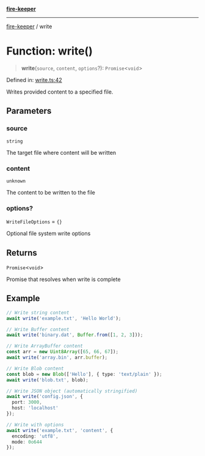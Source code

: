 [**fire-keeper**](../README.md)

***

[fire-keeper](../README.md) / write

# Function: write()

> **write**(`source`, `content`, `options`?): `Promise`\<`void`\>

Defined in: [write.ts:42](https://github.com/phonowell/fire-keeper/blob/main/src/write.ts#L42)

Writes provided content to a specified file.

## Parameters

### source

`string`

The target file where content will be written

### content

`unknown`

The content to be written to the file

### options?

`WriteFileOptions` = `{}`

Optional file system write options

## Returns

`Promise`\<`void`\>

Promise that resolves when write is complete

## Example

```typescript
// Write string content
await write('example.txt', 'Hello World');

// Write Buffer content
await write('binary.dat', Buffer.from([1, 2, 3]));

// Write ArrayBuffer content
const arr = new Uint8Array([65, 66, 67]);
await write('array.bin', arr.buffer);

// Write Blob content
const blob = new Blob(['Hello'], { type: 'text/plain' });
await write('blob.txt', blob);

// Write JSON object (automatically stringified)
await write('config.json', {
  port: 3000,
  host: 'localhost'
});

// Write with options
await write('example.txt', 'content', {
  encoding: 'utf8',
  mode: 0o644
});
```
